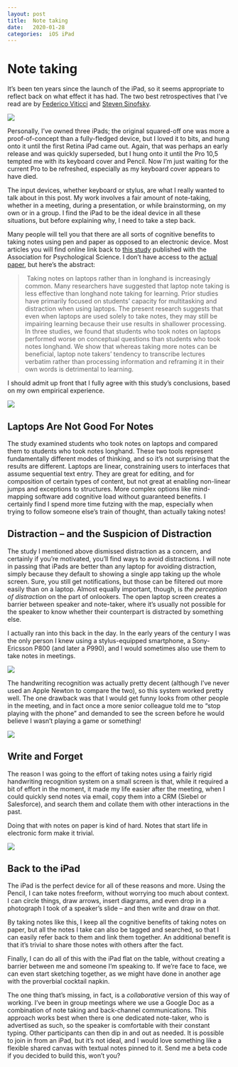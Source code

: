 ```yaml
---
layout: post
title:  Note taking 
date:   2020-01-28 
categories:  iOS iPad 
---
```


# Note taking


It’s been ten years since the launch of the iPad, so it seems appropriate to reflect back on what effect it has had. The two best retrospectives that I’ve read are by [Federico Viticci](https://www.macstories.net/stories/the-ipad-at-10-a-new-product-category-defined-by-apps/) and [Steven Sinofsky](https://medium.learningbyshipping.com/the-10th-anniversary-of-the-ipad-a-perspective-from-the-windows-team-eaca7f94c5cc). 

![](/images/unknown_filename.249.jpeg)

Personally, I’ve owned three iPads; the original squared-off one was more a proof-of-concept than a fully-fledged device, but I loved it to bits, and hung onto it until the first Retina iPad came out. Again, that was perhaps an early release and was quickly superseded, but I hung onto it until the Pro 10,5 tempted me with its keyboard cover and Pencil. Now I’m just waiting for the current Pro to be refreshed, especially as my keyboard cover appears to have died.

The input devices, whether keyboard or stylus, are what I really wanted to talk about in this post. My work involves a fair amount of note-taking, whether in a meeting, during a presentation, or while brainstorming, on my own or in a group. I find the iPad to be the ideal device in all these situations, but before explaining why, I need to take a step back.

Many people will tell you that there are all sorts of cognitive benefits to taking notes using pen and paper as opposed to an electronic device. Most articles you will find online link back to [this study](https://www.psychologicalscience.org/news/releases/take-notes-by-hand-for-better-long-term-comprehension.html#.WJOk_VMrLIU) published with the Association for Psychological Science. I don’t have access to the [actual paper](https://journals.sagepub.com/doi/abs/10.1177/0956797614524581), but here’s the abstract: 

> Taking notes on laptops rather than in longhand is increasingly common. Many researchers have suggested that laptop note taking is less effective than longhand note taking for learning. Prior studies have primarily focused on students’ capacity for multitasking and distraction when using laptops. The present research suggests that even when laptops are used solely to take notes, they may still be impairing learning because their use results in shallower processing. In three studies, we found that students who took notes on laptops performed worse on conceptual questions than students who took notes longhand. We show that whereas taking more notes can be beneficial, laptop note takers’ tendency to transcribe lectures verbatim rather than processing information and reframing it in their own words is detrimental to learning.

I should admit up front that I fully agree with this study’s conclusions, based on my own empirical experience.

![](/images/unknown_filename.250.png)

## Laptops Are Not Good For Notes

The study examined students who took notes on laptops and compared them to students who took notes longhand. These two tools represent fundamentally different modes of thinking, and so it’s not surprising that the results are different. Laptops are linear, constraining users to interfaces that assume sequential text entry. They are great for editing, and for composition of certain types of content, but not great at enabling non-linear jumps and exceptions to structures. More complex options like mind-mapping software add cognitive load without guaranteed benefits. I certainly find I spend more time futzing with the map, especially when trying to follow someone else’s train of thought, than actually taking notes!

## Distraction – and the Suspicion of Distraction

The study I mentioned above dismissed distraction as a concern, and certainly if you’re motivated, you’ll find ways to avoid distractions. I will note in passing that iPads are better than any laptop for avoiding distraction, simply because they default to showing a single app taking up the whole screen. Sure, you still get notifications, but those can be filtered out more easily than on a laptop. Almost equally important, though, is *the perception of distraction* on the part of onlookers. The open laptop screen creates a barrier between speaker and note-taker, where it’s usually not possible for the speaker to know whether their counterpart is distracted by something else.

I actually ran into this back in the day. In the early years of the century I was the only person I knew using a stylus-equipped smartphone, a Sony-Ericsson P800 (and later a P990), and I would sometimes also use them to take notes in meetings.

![](/images/unknown_filename.248.jpeg)

The handwriting recognition was actually pretty decent (although I’ve never used an Apple Newton to compare the two), so this system worked pretty well. The one drawback was that I would get funny looks from other people in the meeting, and in fact once a more senior colleague told me to “stop playing with the phone” and demanded to see the screen before he would believe I wasn’t playing a game or something!

![](/images/unknown_filename.251.png)

## Write and Forget

The reason I was going to the effort of taking notes using a fairly rigid handwriting recognition system on a small screen is that, while it required a bit of effort in the moment, it made my life easier after the meeting, when I could quickly send notes via email, copy them into a CRM (Siebel or Salesforce), and search them and collate them with other interactions in the past.

Doing that with notes on paper is kind of hard. Notes that start life in electronic form make it trivial.

![](/images/unknown_filename.252.png)

## Back to the iPad

The iPad is the perfect device for all of these reasons and more. Using the Pencil, I can take notes freeform, without worrying too much about context. I can circle things, draw arrows, insert diagrams, and even drop in a photograph I took of a speaker’s slide – and then write and draw on *that*. 

By taking notes like this, I keep all the cognitive benefits of taking notes on paper, but all the notes I take can also be tagged and searched, so that I can easily refer back to them and link them together. An additional benefit is that it’s trivial to share those notes with others after the fact.

Finally, I can do all of this with the iPad flat on the table, without creating a barrier between me and someone I’m speaking to. If we’re face to face, we can even start sketching together, as we might have done in another age with the proverbial cocktail napkin.

The one thing that’s missing, in fact, is a *collaborative* version of this way of working. I’ve been in group meetings where we use a Google Doc as a combination of note taking and back-channel communications. This approach works best when there is one dedicated note-taker, who is advertised as such, so the speaker is comfortable with their constant typing. Other participants can then dip in and out as needed. It is possible to join in from an iPad, but it’s not ideal, and I would love something like a flexible shared canvas with textual notes pinned to it. Send me a beta code if you decided to build this, won’t you?


